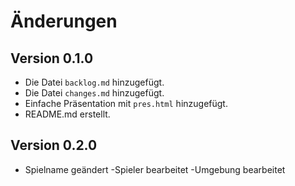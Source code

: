 # Änderungen

## Version 0.1.0

- Die Datei `backlog.md` hinzugefügt.
- Die Datei `changes.md` hinzugefügt.
- Einfache Präsentation mit `pres.html` hinzugefügt.
- README.md erstellt.

## Version 0.2.0

- Spielname geändert -Spieler bearbeitet -Umgebung bearbeitet
